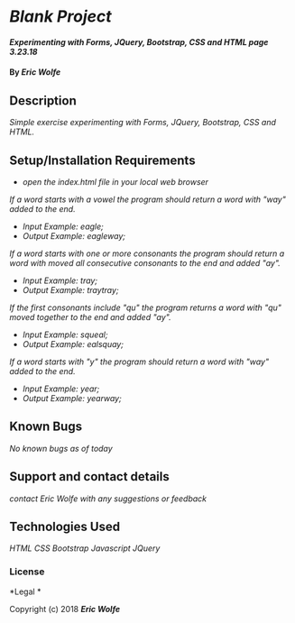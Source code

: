 # _Blank Project_

#### _Experimenting with Forms, JQuery, Bootstrap, CSS and HTML page 3.23.18_

#### By _**Eric Wolfe**_

## Description

_Simple exercise experimenting with Forms, JQuery, Bootstrap, CSS and HTML._

## Setup/Installation Requirements

* _open the index.html file in your local web browser_

_If a word starts with a vowel the program should return a word with "way" added to the end._
* _Input Example: eagle;_
* _Output Example: eagleway;_

_If a word starts with one or more consonants the program should return a word with moved all consecutive consonants to the end and added "ay"._
* _Input Example: tray;_
* _Output Example: traytray;_

_If the first consonants include "qu" the program returns a word with "qu" moved together to the end and added "ay"._
* _Input Example: squeal;_
* _Output Example: ealsquay;_

_If a word starts with "y" the program should return a word with "way" added to the end._
* _Input Example: year;_
* _Output Example: yearway;_


## Known Bugs

_No known bugs as of today_

## Support and contact details

_contact Eric Wolfe with any suggestions or feedback_

## Technologies Used

_HTML_
_CSS_
_Bootstrap_
_Javascript_
_JQuery_

### License

*Legal *

Copyright (c) 2018 **_Eric Wolfe_**
